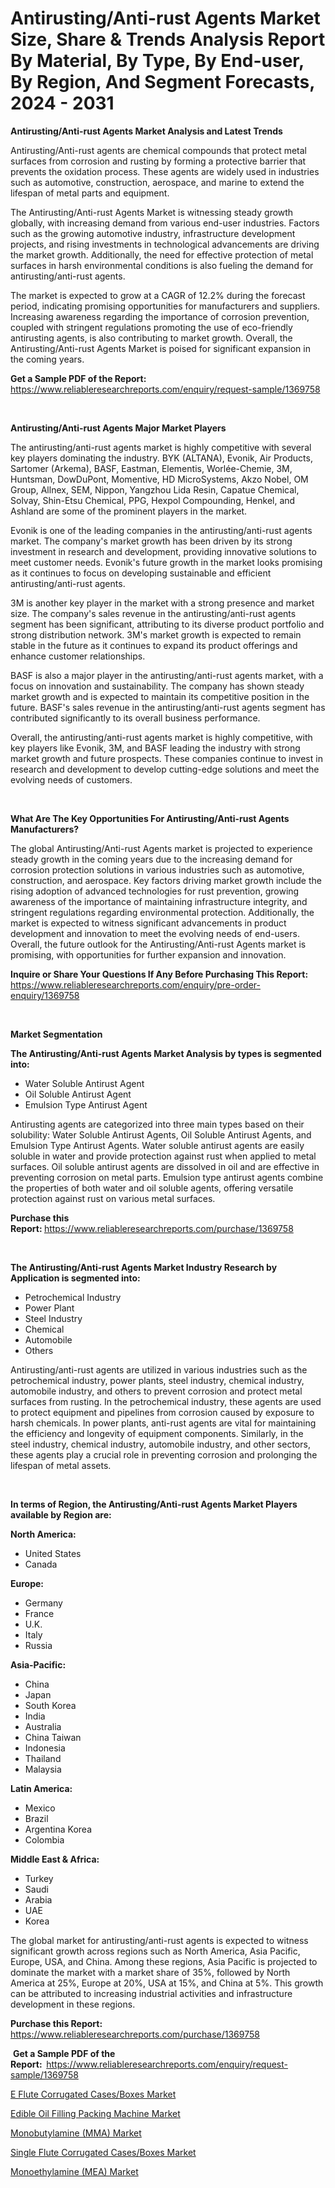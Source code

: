 <p><h1>Antirusting/Anti-rust Agents Market Size, Share & Trends Analysis Report By Material, By Type, By End-user, By Region, And Segment Forecasts, 2024 - 2031</h1></p><p><strong>Antirusting/Anti-rust Agents Market Analysis and Latest Trends</strong></p>
<p><p>Antirusting/Anti-rust agents are chemical compounds that protect metal surfaces from corrosion and rusting by forming a protective barrier that prevents the oxidation process. These agents are widely used in industries such as automotive, construction, aerospace, and marine to extend the lifespan of metal parts and equipment.</p><p>The Antirusting/Anti-rust Agents Market is witnessing steady growth globally, with increasing demand from various end-user industries. Factors such as the growing automotive industry, infrastructure development projects, and rising investments in technological advancements are driving the market growth. Additionally, the need for effective protection of metal surfaces in harsh environmental conditions is also fueling the demand for antirusting/anti-rust agents.</p><p>The market is expected to grow at a CAGR of 12.2% during the forecast period, indicating promising opportunities for manufacturers and suppliers. Increasing awareness regarding the importance of corrosion prevention, coupled with stringent regulations promoting the use of eco-friendly antirusting agents, is also contributing to market growth. Overall, the Antirusting/Anti-rust Agents Market is poised for significant expansion in the coming years.</p></p>
<p><strong>Get a Sample PDF of the Report:&nbsp;</strong> <a href="https://www.reliableresearchreports.com/enquiry/request-sample/1369758">https://www.reliableresearchreports.com/enquiry/request-sample/1369758</a></p>
<p>&nbsp;</p>
<p><strong>Antirusting/Anti-rust Agents Major Market Players</strong></p>
<p><p>The antirusting/anti-rust agents market is highly competitive with several key players dominating the industry. BYK (ALTANA), Evonik, Air Products, Sartomer (Arkema), BASF, Eastman, Elementis, Worlée-Chemie, 3M, Huntsman, DowDuPont, Momentive, HD MicroSystems, Akzo Nobel, OM Group, Allnex, SEM, Nippon, Yangzhou Lida Resin, Capatue Chemical, Solvay, Shin-Etsu Chemical, PPG, Hexpol Compounding, Henkel, and Ashland are some of the prominent players in the market.</p><p>Evonik is one of the leading companies in the antirusting/anti-rust agents market. The company's market growth has been driven by its strong investment in research and development, providing innovative solutions to meet customer needs. Evonik's future growth in the market looks promising as it continues to focus on developing sustainable and efficient antirusting/anti-rust agents.</p><p>3M is another key player in the market with a strong presence and market size. The company's sales revenue in the antirusting/anti-rust agents segment has been significant, attributing to its diverse product portfolio and strong distribution network. 3M's market growth is expected to remain stable in the future as it continues to expand its product offerings and enhance customer relationships.</p><p>BASF is also a major player in the antirusting/anti-rust agents market, with a focus on innovation and sustainability. The company has shown steady market growth and is expected to maintain its competitive position in the future. BASF's sales revenue in the antirusting/anti-rust agents segment has contributed significantly to its overall business performance.</p><p>Overall, the antirusting/anti-rust agents market is highly competitive, with key players like Evonik, 3M, and BASF leading the industry with strong market growth and future prospects. These companies continue to invest in research and development to develop cutting-edge solutions and meet the evolving needs of customers.</p></p>
<p>&nbsp;</p>
<p><strong>What Are The Key Opportunities For Antirusting/Anti-rust Agents Manufacturers?</strong></p>
<p><p>The global Antirusting/Anti-rust Agents market is projected to experience steady growth in the coming years due to the increasing demand for corrosion protection solutions in various industries such as automotive, construction, and aerospace. Key factors driving market growth include the rising adoption of advanced technologies for rust prevention, growing awareness of the importance of maintaining infrastructure integrity, and stringent regulations regarding environmental protection. Additionally, the market is expected to witness significant advancements in product development and innovation to meet the evolving needs of end-users. Overall, the future outlook for the Antirusting/Anti-rust Agents market is promising, with opportunities for further expansion and innovation.</p></p>
<p><strong>Inquire or Share Your Questions If Any Before Purchasing This Report:</strong> <a href="https://www.reliableresearchreports.com/enquiry/pre-order-enquiry/1369758">https://www.reliableresearchreports.com/enquiry/pre-order-enquiry/1369758</a></p>
<p>&nbsp;</p>
<p><strong>Market Segmentation</strong></p>
<p><strong>The Antirusting/Anti-rust Agents Market Analysis by types is segmented into:</strong></p>
<p><ul><li>Water Soluble Antirust Agent</li><li>Oil Soluble Antirust Agent</li><li>Emulsion Type Antirust Agent</li></ul></p>
<p><p>Antirusting agents are categorized into three main types based on their solubility: Water Soluble Antirust Agents, Oil Soluble Antirust Agents, and Emulsion Type Antirust Agents. Water soluble antirust agents are easily soluble in water and provide protection against rust when applied to metal surfaces. Oil soluble antirust agents are dissolved in oil and are effective in preventing corrosion on metal parts. Emulsion type antirust agents combine the properties of both water and oil soluble agents, offering versatile protection against rust on various metal surfaces.</p></p>
<p><strong>Purchase this Report:&nbsp;</strong><a href="https://www.reliableresearchreports.com/purchase/1369758">https://www.reliableresearchreports.com/purchase/1369758</a></p>
<p>&nbsp;</p>
<p><strong>The Antirusting/Anti-rust Agents Market Industry Research by Application is segmented into:</strong></p>
<p><ul><li>Petrochemical Industry</li><li>Power Plant</li><li>Steel Industry</li><li>Chemical</li><li>Automobile</li><li>Others</li></ul></p>
<p><p>Antirusting/anti-rust agents are utilized in various industries such as the petrochemical industry, power plants, steel industry, chemical industry, automobile industry, and others to prevent corrosion and protect metal surfaces from rusting. In the petrochemical industry, these agents are used to protect equipment and pipelines from corrosion caused by exposure to harsh chemicals. In power plants, anti-rust agents are vital for maintaining the efficiency and longevity of equipment components. Similarly, in the steel industry, chemical industry, automobile industry, and other sectors, these agents play a crucial role in preventing corrosion and prolonging the lifespan of metal assets.</p></p>
<p>&nbsp;</p>
<p><strong>In terms of Region, the Antirusting/Anti-rust Agents Market Players available by Region are:</strong></p>
<p>
    <p> <strong> North America: </strong>
        <ul>
            <li>United States</li>
            <li>Canada</li>
        </ul>
        </p> 
    <p> <strong> Europe: </strong>
        <ul>
            <li>Germany</li>
            <li>France</li>
            <li>U.K.</li>
            <li>Italy</li>
            <li>Russia</li>
        </ul>
        </p> 
    <p> <strong> Asia-Pacific: </strong>
        <ul>
            <li>China</li>
            <li>Japan</li>
            <li>South Korea</li>
            <li>India</li>
            <li>Australia</li>
            <li>China Taiwan</li>
            <li>Indonesia</li>
            <li>Thailand</li>
            <li>Malaysia</li>
        </ul>
        </p> 
    <p> <strong> Latin America: </strong>
        <ul>
            <li>Mexico</li>
            <li>Brazil</li>
            <li>Argentina Korea</li>
            <li>Colombia</li>
        </ul>
        </p> 
    <p> <strong> Middle East & Africa: </strong>
        <ul>
            <li>Turkey</li>
            <li>Saudi</li>
            <li>Arabia</li>
            <li>UAE</li>
            <li>Korea</li>
        </ul>
    </p>
    </p>
<p><p>The global market for antirusting/anti-rust agents is expected to witness significant growth across regions such as North America, Asia Pacific, Europe, USA, and China. Among these regions, Asia Pacific is projected to dominate the market with a market share of 35%, followed by North America at 25%, Europe at 20%, USA at 15%, and China at 5%. This growth can be attributed to increasing industrial activities and infrastructure development in these regions.</p></p>
<p><strong>Purchase this Report: </strong><a href="https://www.reliableresearchreports.com/purchase/1369758">https://www.reliableresearchreports.com/purchase/1369758</a></p>
<p>&nbsp;<strong>Get a Sample PDF of the Report:&nbsp;&nbsp;</strong><a href="https://www.reliableresearchreports.com/enquiry/request-sample/1369758">https://www.reliableresearchreports.com/enquiry/request-sample/1369758</a></p>
<p><strong></strong></p>
<p><p><a href="https://github.com/indrystar/Market-Research-Report-List-1/blob/main/e-flute-corrugated-casesboxes-market.md">E Flute Corrugated Cases/Boxes Market</a></p><p><a href="https://medium.com/@olgabauch163/edible-oil-filling-packing-machine-market-analysis-and-sze-forecasted-for-period-from-2024-to-2031-943e2e70ae01">Edible Oil Filling Packing Machine Market</a></p><p><a href="https://issuu.com/reportprime-2/docs/monobutylamine-mma-market-size-2030.pptx">Monobutylamine (MMA) Market</a></p><p><a href="https://github.com/josesg55/Market-Research-Report-List-1/blob/main/single-flute-corrugated-casesboxes-market.md">Single Flute Corrugated Cases/Boxes Market</a></p><p><a href="https://issuu.com/reportprime-2/docs/monoethylamine-mea-market-size-2030.pptx">Monoethylamine (MEA) Market</a></p></p>